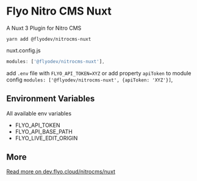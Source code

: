 # Flyo Nitro CMS Nuxt

A Nuxt 3 Plugin for Nitro CMS

```node
yarn add @flyodev/nitrocms-nuxt
```

nuxt.config.js

```js
modules: ['@flyodev/nitrocms-nuxt'],
```

add `.env` file with `FLYO_API_TOKEN=XYZ` or add property `apiToken` to module config `modules: ['@flyodev/nitrocms-nuxt', {apiToken: 'XYZ'}]`,

## Environment Variables

All available env variables

+ FLYO_API_TOKEN
+ FLYO_API_BASE_PATH
+ FLYO_LIVE_EDIT_ORIGIN

## More

[Read more on dev.flyo.cloud/nitrocms/nuxt](https://dev.flyo.cloud/nitrocms/nuxt)